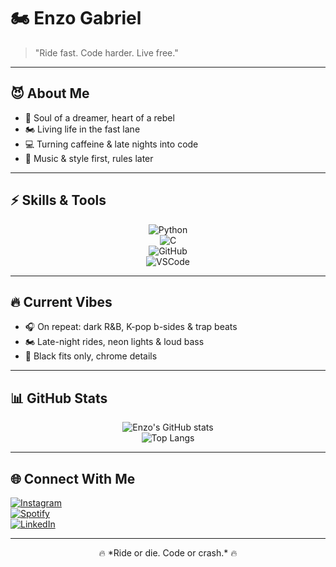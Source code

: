 # 🏍️ Enzo Gabriel  

> "Ride fast. Code harder. Live free."  

---

## 😈 About Me  
- 🖤 Soul of a dreamer, heart of a rebel  
- 🏍️ Living life in the fast lane  
- 💻 Turning caffeine & late nights into code  
- 🎵 Music & style first, rules later  

---

## ⚡ Skills & Tools  
<div align="center">

![Python](https://img.shields.io/badge/-Python-111?style=for-the-badge&logo=python&logoColor=white)  
![C](https://img.shields.io/badge/-C-111?style=for-the-badge&logo=c&logoColor=white)  
![GitHub](https://img.shields.io/badge/-GitHub-111?style=for-the-badge&logo=github&logoColor=white)  
![VSCode](https://img.shields.io/badge/-VSCode-111?style=for-the-badge&logo=visualstudiocode&logoColor=white)  

</div>

---

## 🔥 Current Vibes  
- 🎧 On repeat: dark R&B, K-pop b-sides & trap beats  
- 🏍️ Late-night rides, neon lights & loud bass  
- 🖤 Black fits only, chrome details  

---

## 📊 GitHub Stats  
<div align="center">

![Enzo's GitHub stats](https://github-readme-stats.vercel.app/api?username=seu-usuario&show_icons=true&theme=radical&hide_border=true&count_private=true)  
![Top Langs](https://github-readme-stats.vercel.app/api/top-langs/?username=seu-usuario&layout=compact&theme=radical&hide_border=true)

</div>

---

## 🌐 Connect With Me  
[![Instagram](https://img.shields.io/badge/Instagram-111?style=for-the-badge&logo=instagram&logoColor=white)](https://instagram.com/leirbag__e)  
[![Spotify](https://img.shields.io/badge/Spotify-111?style=for-the-badge&logo=spotify&logoColor=white)](https://open.spotify.com/user/gyw6pq2ipoqkh676wih6kvv63)  
[![LinkedIn](https://img.shields.io/badge/LinkedIn-111?style=for-the-badge&logo=linkedin&logoColor=white)](https://linkedin.com/in/leirbage)  

---

<div align="center">  
🔥 *Ride or die. Code or crash.* 🔥  
</div>

